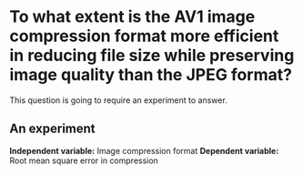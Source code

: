 # To what extent is the AV1 image compression format more efficient in reducing file size while preserving image quality than the JPEG format?
This question is going to require an experiment to answer.
## An experiment
**Independent variable:** Image compression format
**Dependent variable:** Root mean square error in compression
